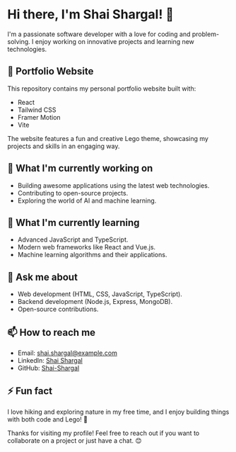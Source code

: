# Hi there, I'm Shai Shargal! 👋

I'm a passionate software developer with a love for coding and problem-solving. I enjoy working on innovative projects and learning new technologies.

## 🌟 Portfolio Website

This repository contains my personal portfolio website built with:

- React
- Tailwind CSS
- Framer Motion
- Vite

The website features a fun and creative Lego theme, showcasing my projects and skills in an engaging way.

## 🔭 What I'm currently working on

- Building awesome applications using the latest web technologies.
- Contributing to open-source projects.
- Exploring the world of AI and machine learning.

## 🌱 What I'm currently learning

- Advanced JavaScript and TypeScript.
- Modern web frameworks like React and Vue.js.
- Machine learning algorithms and their applications.

## 💬 Ask me about

- Web development (HTML, CSS, JavaScript, TypeScript).
- Backend development (Node.js, Express, MongoDB).
- Open-source contributions.

## 📫 How to reach me

- Email: shai.shargal@example.com
- LinkedIn: [Shai Shargal](https://www.linkedin.com/in/shai-shargal/)
- GitHub: [Shai-Shargal](https://github.com/Shai-Shargal)

## ⚡ Fun fact

I love hiking and exploring nature in my free time, and I enjoy building things with both code and Lego! 🧱

Thanks for visiting my profile! Feel free to reach out if you want to collaborate on a project or just have a chat. 😊

<!---
Shai-Shargal/Shai-Shargal is a ✨ special ✨ repository because its `README.md` (this file) appears on your GitHub profile.
You can click the Preview link to take a look at your changes.
--->
